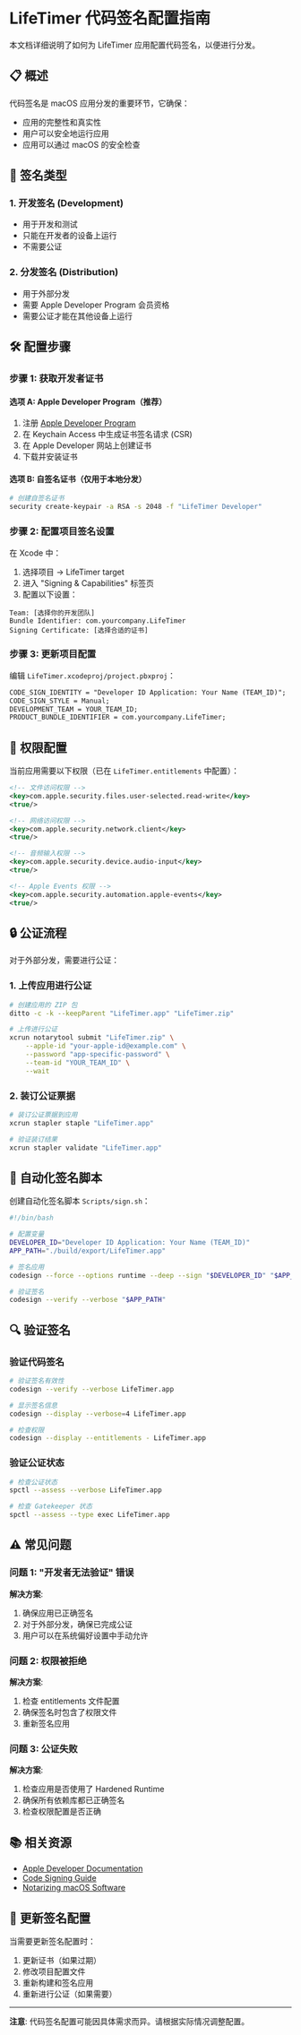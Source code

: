 # LifeTimer 代码签名配置指南

本文档详细说明了如何为 LifeTimer 应用配置代码签名，以便进行分发。

## 📋 概述

代码签名是 macOS 应用分发的重要环节，它确保：
- 应用的完整性和真实性
- 用户可以安全地运行应用
- 应用可以通过 macOS 的安全检查

## 🔧 签名类型

### 1. 开发签名 (Development)
- 用于开发和测试
- 只能在开发者的设备上运行
- 不需要公证

### 2. 分发签名 (Distribution)
- 用于外部分发
- 需要 Apple Developer Program 会员资格
- 需要公证才能在其他设备上运行

## 🛠️ 配置步骤

### 步骤 1: 获取开发者证书

#### 选项 A: Apple Developer Program（推荐）
1. 注册 [Apple Developer Program](https://developer.apple.com/programs/)
2. 在 Keychain Access 中生成证书签名请求 (CSR)
3. 在 Apple Developer 网站上创建证书
4. 下载并安装证书

#### 选项 B: 自签名证书（仅用于本地分发）
```bash
# 创建自签名证书
security create-keypair -a RSA -s 2048 -f "LifeTimer Developer"
```

### 步骤 2: 配置项目签名设置

在 Xcode 中：
1. 选择项目 → LifeTimer target
2. 进入 "Signing & Capabilities" 标签页
3. 配置以下设置：

```
Team: [选择你的开发团队]
Bundle Identifier: com.yourcompany.LifeTimer
Signing Certificate: [选择合适的证书]
```

### 步骤 3: 更新项目配置

编辑 `LifeTimer.xcodeproj/project.pbxproj`：

```xml
CODE_SIGN_IDENTITY = "Developer ID Application: Your Name (TEAM_ID)";
CODE_SIGN_STYLE = Manual;
DEVELOPMENT_TEAM = YOUR_TEAM_ID;
PRODUCT_BUNDLE_IDENTIFIER = com.yourcompany.LifeTimer;
```

## 📝 权限配置

当前应用需要以下权限（已在 `LifeTimer.entitlements` 中配置）：

```xml
<!-- 文件访问权限 -->
<key>com.apple.security.files.user-selected.read-write</key>
<true/>

<!-- 网络访问权限 -->
<key>com.apple.security.network.client</key>
<true/>

<!-- 音频输入权限 -->
<key>com.apple.security.device.audio-input</key>
<true/>

<!-- Apple Events 权限 -->
<key>com.apple.security.automation.apple-events</key>
<true/>
```

## 🔒 公证流程

对于外部分发，需要进行公证：

### 1. 上传应用进行公证
```bash
# 创建应用的 ZIP 包
ditto -c -k --keepParent "LifeTimer.app" "LifeTimer.zip"

# 上传进行公证
xcrun notarytool submit "LifeTimer.zip" \
    --apple-id "your-apple-id@example.com" \
    --password "app-specific-password" \
    --team-id "YOUR_TEAM_ID" \
    --wait
```

### 2. 装订公证票据
```bash
# 装订公证票据到应用
xcrun stapler staple "LifeTimer.app"

# 验证装订结果
xcrun stapler validate "LifeTimer.app"
```

## 🚀 自动化签名脚本

创建自动化签名脚本 `Scripts/sign.sh`：

```bash
#!/bin/bash

# 配置变量
DEVELOPER_ID="Developer ID Application: Your Name (TEAM_ID)"
APP_PATH="./build/export/LifeTimer.app"

# 签名应用
codesign --force --options runtime --deep --sign "$DEVELOPER_ID" "$APP_PATH"

# 验证签名
codesign --verify --verbose "$APP_PATH"
```

## 🔍 验证签名

### 验证代码签名
```bash
# 验证签名有效性
codesign --verify --verbose LifeTimer.app

# 显示签名信息
codesign --display --verbose=4 LifeTimer.app

# 检查权限
codesign --display --entitlements - LifeTimer.app
```

### 验证公证状态
```bash
# 检查公证状态
spctl --assess --verbose LifeTimer.app

# 检查 Gatekeeper 状态
spctl --assess --type exec LifeTimer.app
```

## ⚠️ 常见问题

### 问题 1: "开发者无法验证" 错误
**解决方案**:
1. 确保应用已正确签名
2. 对于外部分发，确保已完成公证
3. 用户可以在系统偏好设置中手动允许

### 问题 2: 权限被拒绝
**解决方案**:
1. 检查 entitlements 文件配置
2. 确保签名时包含了权限文件
3. 重新签名应用

### 问题 3: 公证失败
**解决方案**:
1. 检查应用是否使用了 Hardened Runtime
2. 确保所有依赖库都已正确签名
3. 检查权限配置是否正确

## 📚 相关资源

- [Apple Developer Documentation](https://developer.apple.com/documentation/security)
- [Code Signing Guide](https://developer.apple.com/library/archive/documentation/Security/Conceptual/CodeSigningGuide/)
- [Notarizing macOS Software](https://developer.apple.com/documentation/security/notarizing_macos_software_before_distribution)

## 🔄 更新签名配置

当需要更新签名配置时：

1. 更新证书（如果过期）
2. 修改项目配置文件
3. 重新构建和签名应用
4. 重新进行公证（如果需要）

---

**注意**: 代码签名配置可能因具体需求而异。请根据实际情况调整配置。
